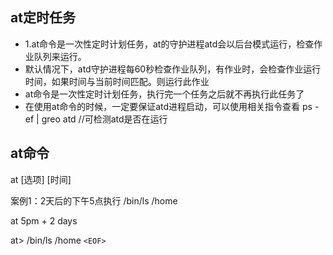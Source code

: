 ## at定时任务

* 1.at命令是一次性定时计划任务，at的守护进程atd会以后台模式运行，检查作业队列来运行。
* 默认情况下，atd守护进程每60秒检查作业队列，有作业时，会检查作业运行时间，如果时间与当前时间匹配。则运行此作业
* at命令是一次性定时计划任务，执行完一个任务之后就不再执行此任务了
* 在使用at命令的时候，一定要保证atd进程启动，可以使用相关指令查看
  ps -ef | greo atd //可检测atd是否在运行



## at命令

at [选项] [时间]

案例1：2天后的下午5点执行 	/bin/ls /home

at 5pm + 2 days

at> /bin/ls /home `<EOF>`
